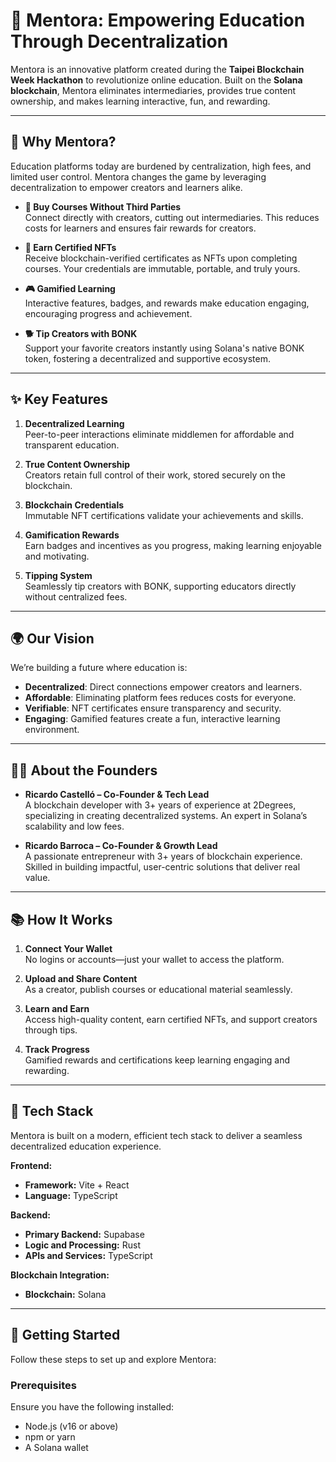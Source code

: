 # 🚀 **Mentora: Empowering Education Through Decentralization**

Mentora is an innovative platform created during the **Taipei Blockchain Week Hackathon** to revolutionize online education. Built on the **Solana blockchain**, Mentora eliminates intermediaries, provides true content ownership, and makes learning interactive, fun, and rewarding.

---

## 🌟 **Why Mentora?**

Education platforms today are burdened by centralization, high fees, and limited user control. Mentora changes the game by leveraging decentralization to empower creators and learners alike.

- **💸 Buy Courses Without Third Parties**  
  Connect directly with creators, cutting out intermediaries. This reduces costs for learners and ensures fair rewards for creators.  

- **🏅 Earn Certified NFTs**  
  Receive blockchain-verified certificates as NFTs upon completing courses. Your credentials are immutable, portable, and truly yours.  

- **🎮 Gamified Learning**  
  Interactive features, badges, and rewards make education engaging, encouraging progress and achievement.  

- **🐕 Tip Creators with BONK**  
  Support your favorite creators instantly using Solana's native BONK token, fostering a decentralized and supportive ecosystem.

---

## ✨ **Key Features**

1. **Decentralized Learning**  
   Peer-to-peer interactions eliminate middlemen for affordable and transparent education.  

2. **True Content Ownership**  
   Creators retain full control of their work, stored securely on the blockchain.  

3. **Blockchain Credentials**  
   Immutable NFT certifications validate your achievements and skills.  

4. **Gamification Rewards**  
   Earn badges and incentives as you progress, making learning enjoyable and motivating.  

5. **Tipping System**  
   Seamlessly tip creators with BONK, supporting educators directly without centralized fees.

---

## 🌍 **Our Vision**

We’re building a future where education is:  
- **Decentralized**: Direct connections empower creators and learners.  
- **Affordable**: Eliminating platform fees reduces costs for everyone.  
- **Verifiable**: NFT certificates ensure transparency and security.  
- **Engaging**: Gamified features create a fun, interactive learning environment.  

---

## 👩‍💻 **About the Founders**

- **Ricardo Castelló – Co-Founder & Tech Lead**  
  A blockchain developer with 3+ years of experience at 2Degrees, specializing in creating decentralized systems. An expert in Solana’s scalability and low fees.  

- **Ricardo Barroca – Co-Founder & Growth Lead**  
  A passionate entrepreneur with 3+ years of blockchain experience. Skilled in building impactful, user-centric solutions that deliver real value.

---

## 📚 **How It Works**

1. **Connect Your Wallet**  
   No logins or accounts—just your wallet to access the platform.  

2. **Upload and Share Content**  
   As a creator, publish courses or educational material seamlessly.  

3. **Learn and Earn**  
   Access high-quality content, earn certified NFTs, and support creators through tips.  

4. **Track Progress**  
   Gamified rewards and certifications keep learning engaging and rewarding.  

---

## 🔧 **Tech Stack**

Mentora is built on a modern, efficient tech stack to deliver a seamless decentralized education experience.

**Frontend:**  
- **Framework:** Vite + React  
- **Language:** TypeScript  

**Backend:**  
- **Primary Backend:** Supabase  
- **Logic and Processing:** Rust  
- **APIs and Services:** TypeScript  

**Blockchain Integration:**  
- **Blockchain:** Solana  
---

## 🚀 **Getting Started**

Follow these steps to set up and explore Mentora:

### Prerequisites
Ensure you have the following installed:  
- Node.js (v16 or above)  
- npm or yarn  
- A Solana wallet  
